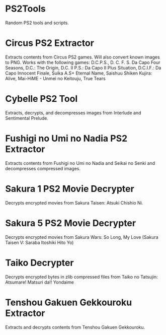 # PS2Tools
Random PS2 tools and scripts.

# Circus PS2 Extractor
Extracts contents from Circus PS2 games. Will also convert known images to PNG. Works with the following games:
D.C.P.S., D. C. F. S. Da Capo Four Seasons, D.C.: The Origin, D.C. II P.S.: Da Capo II Plus Situation, D.C.I.F.: Da Capo Innocent Finale, Suika A.S+ Eternal Name, Saishuu Shiken Kujira: Alive, Mai-HiME - Unmei no Keitouju, True Tears

# Cybelle PS2 Tool
Extracts, decrypts, and decompresses images from Interlude and Sentimental Prelude.

# Fushigi no Umi no Nadia PS2 Extractor
Extracts contents from Fushigi no Umi no Nadia and Seikai no Senki and decompresses compressed images.

# Sakura 1 PS2 Movie Decrypter
Decrypts encrypted movies from Sakura Taisen: Atsuki Chishio Ni.

# Sakura 5 PS2 Movie Decrypter
Decrypts encrypted movies from Sakura Wars: So Long, My Love (Sakura Taisen V: Saraba Itoshiki Hito Yo)

# Taiko Decrypter
Decrypts encrypted bytes in zlib compressed files from Taiko no Tatsujin: Atsumare! Matsuri da!! Yondaime

# Tenshou Gakuen Gekkouroku Extractor
Extracts and decrypts contents from Tenshou Gakuen Gekkouroku.
